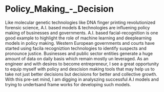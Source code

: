 # Policy_Making_-_Decision
Like molecular genetic technologies like DNA finger printing revolutionized forensic science, A.I. based models & technologies are influening 
policy making of businesses and governments. A.I. based facial-recognition is one good example to highlight the role of machine learning and deeplearning
models in policy making. Western European governments and courts have started using facila recogniztion technologies to identify suspects and pronounce 
justice. Businesses and public sector entities generate a huge amount of data on daily basis which remain mostly un leveraged. As an engineer and with 
desires to become entrepreneur, I see a great opportunity to equip myself with policy and descision making tools that may help us to take not just
better decisions but decisions for better and collective growth. With this pre-set mind, I am digging in analyszing successful A.I models and
trying to undertsand frame works for developing such models.
